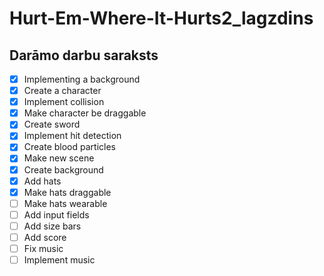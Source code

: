 # Hurt-Em-Where-It-Hurts2_lagzdins
## Darāmo darbu saraksts
- [x] Implementing a background 
- [x] Create a character
- [x] Implement collision
- [x] Make character be draggable
- [x] Create sword
- [x] Implement hit detection
- [x] Create blood particles
- [x] Make new scene
- [x] Create background
- [x] Add hats
- [x] Make hats draggable
- [ ] Make hats wearable
- [ ] Add input fields
- [ ] Add size bars
- [ ] Add score
- [ ] Fix music
- [ ] Implement music